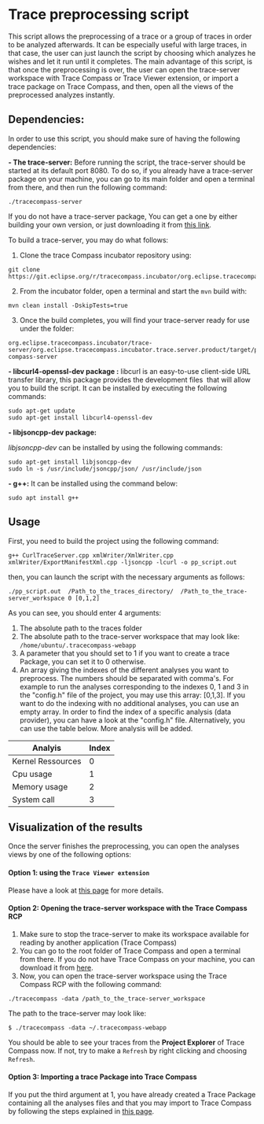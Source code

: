 # Trace preprocessing script

This script allows the preprocessing of a trace or a group of traces in order to be analyzed afterwards. It can be especially useful with large traces, in that case, the user can just launch the script by choosing which analyzes he wishes and let it run until it completes. The main advantage of this script, is that once the preprocessing is over, the user can open the trace-server workspace with Trace Compass or Trace Viewer extension, or import a trace package on Trace Compass, and then, open all the views of the preprocessed analyzes instantly.



## Dependencies:

In order to use this script, you should make sure of having the following dependencies:

**- The trace-server:** 
Before running the script, the trace-server should be started at its default port 8080. To do so, if you already have a trace-server package on your machine, you can go to its main folder and open a terminal from there, and then run the following command:

```
./tracecompass-server
```

If you do not have a trace-server package, You can get a one by either building your own version, or just downloading it from [this link](https://download.eclipse.org/tracecompass.incubator/trace-server/rcp/).

To build a trace-server, you may do what follows:
1. Clone the trace Compass incubator repository using:

```
git clone https://git.eclipse.org/r/tracecompass.incubator/org.eclipse.tracecompass.incubator
```

2. From the incubator folder, open a terminal and start the `mvn` build with:

```
mvn clean install -DskipTests=true
```

3. Once the build completes, you will find your trace-server ready for use under the folder:

```
org.eclipse.tracecompass.incubator/trace-server/org.eclipse.tracecompass.incubator.trace.server.product/target/products/traceserver/linux/gtk/x86_64/trace-compass-server
```


**- libcurl4-openssl-dev package :** libcurl is an easy-to-use client-side URL transfer library, this package provides the development files  that will allow you to build the script. It can be installed by executing the following commands:

```  
sudo apt-get update 
sudo apt-get install libcurl4-openssl-dev
```


**- libjsoncpp-dev package:**

*libjsoncpp-dev* can be installed by using the following commands:
```
sudo apt-get install libjsoncpp-dev
sudo ln -s /usr/include/jsoncpp/json/ /usr/include/json
```

**- g++:**
It can be installed using the command below:

```  
sudo apt install g++ 
```

## Usage
First, you need to build the project using the following command:

```
g++ CurlTraceServer.cpp xmlWriter/XmlWriter.cpp xmlWriter/ExportManifestXml.cpp -ljsoncpp -lcurl -o pp_script.out
```

then, you can launch the script with the necessary arguments as follows:
```
./pp_script.out  /Path_to_the_traces_directory/  /Path_to_the_trace-server_workspace 0 [0,1,2]
```

As you can see, you should enter 4 arguments:

1. The absolute path to the traces folder 
2. The absolute path to the trace-server workspace that may look like: `/home/ubuntu/.tracecompass-webapp`
3. A parameter that you should set to 1 if you want to create a trace Package, you can set it to 0 otherwise.
4. An array giving the indexes of the different analyses you want to preprocess. The numbers should be separated with comma's. For example to run the analyses corresponding to the indexes 0, 1 and 3 in the "config.h" file of the project, you may use this array: [0,1,3]. If you want to do the indexing with no additional analyses, you can use an empty array. In order to find the index of a specific analysis (data provider), you can have a look at the "config.h" file. Alternatively, you can use the table below. More analysis will be added.

| Analyis             | Index  |
| ------------------- | -----  |
| Kernel Ressources   | 0      |
| Cpu usage           | 1      |
| Memory usage        | 2      |
| System call         | 3      |


## Visualization of the results
Once the server finishes the preprocessing, you can open the analyses views by one of the following options:

#### Option 1: using the `Trace Viewer extension`
Please have a look at [this page](https://github.com/theia-ide/theia-trace-extension) for more details.

#### Option 2: Opening the trace-server workspace with the Trace Compass RCP
1. Make sure to stop the trace-server to make its workspace available for reading by another application (Trace Compass)
2. You can go to the root folder of Trace Compass and open a terminal from there. If you do not have Trace Compass on your machine, you can download it from [here](https://www.eclipse.org/tracecompass/). 
3. Now, you can open the trace-server workspace using the Trace Compass RCP with the following command:
```
./tracecompass -data /path_to_the_trace-server_workspace
```
The path to the trace-server may look like:
```
$ ./tracecompass -data ~/.tracecompass-webapp
```
You should be able to see your traces from the **Project Explorer** of Trace Compass now. If not, try to make a `Refresh` by right clicking and choosing `Refresh`.


#### Option 3: Importing a trace Package into Trace Compass
If you put the third argument at 1, you have already created a Trace Package containing all the analyses files and that you may import to Trace Compass by following the steps explained in [this page](https://archive.eclipse.org/tracecompass/doc/stable/org.eclipse.tracecompass.doc.user/Trace-Compass-Main-Features.html#Importing_2).


